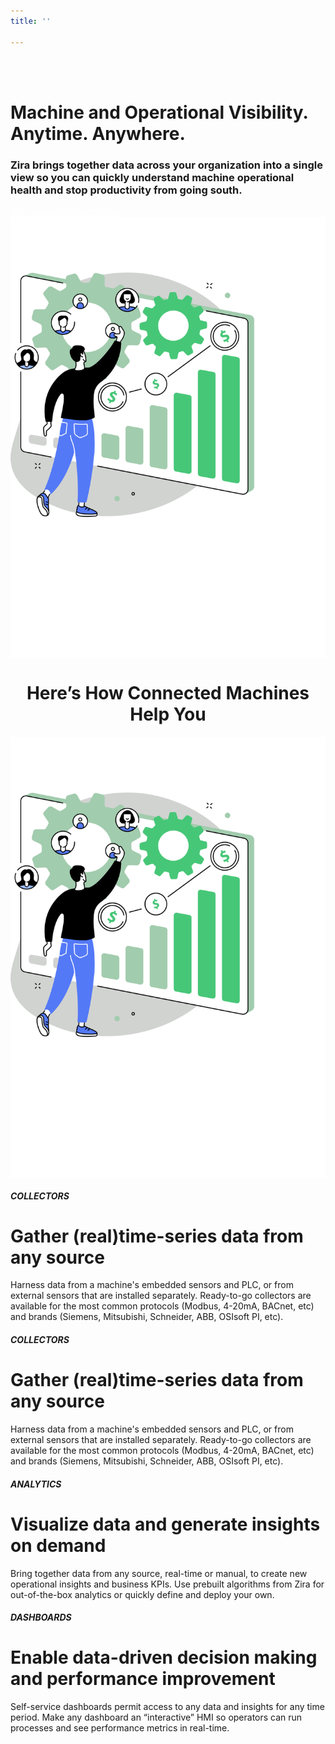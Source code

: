 ```yaml
---
title: ''

---
```

<div class="uk-container uk-container-medium">
<div class="uk-child-width-1-2@m uk-grid-match uk-text-left uk-margin-medium-center uk-grid" data-uk-grid="" style="vertical-align: middle;">
<div class="uk-first-column">
<div class="uk-text-left">
<br><br>
<h1>
Machine and Operational Visibility. Anytime. Anywhere.
</h1>
<h3>
Zira brings together data across your organization into a single view so you can quickly understand machine operational health and stop productivity from going south.
</h3>
<a style="color:white" class="uk-button uk-button-primary uk-button-large uk-margin-medium-top" href="https://my.zira.us">Get connected</a>
<a style="color:white" class="uk-button uk-button-secondary uk-button-large uk-margin-medium-top" href="https://my.zira.us">Learn more</a>
</div>
</div>
<div>
<img src="/uploads/connected_machines.svg" style="display: block;
  margin-left: auto;
  margin-right: auto;">
</div>
</div>
</div>

<div class="uk-container uk-container-medium">
  <h1><center>Here’s How Connected Machines Help You</center></h1>
<div class="uk-child-width-1-2@m uk-grid-match uk-text-left uk-margin-medium-center uk-grid" data-uk-grid="" style="vertical-align: middle;">
<div class="uk-first-column">
<div class="uk-text-left">
<img src="/uploads/connected_machines.svg" style="display: block;
  margin-left: auto;
  margin-right: auto;">
</div>
</div>
<div>
   <h5>COLLECTORS</h5>
<h1>
Gather (real)time-series data from any source
</h1>
<p>
Harness data from a machine's embedded sensors and PLC, or from external sensors that are installed separately. Ready-to-go collectors are available for the most common protocols (Modbus, 4-20mA, BACnet, etc) and brands (Siemens, Mitsubishi, Schneider, ABB, OSIsoft PI, etc).
</p>
</div>
</div>

##### COLLECTORS

# Gather (real)time-series data from any source

Harness data from a machine's embedded sensors and PLC, or from external sensors that are installed separately. Ready-to-go collectors are available for the most common protocols (Modbus, 4-20mA, BACnet, etc) and brands (Siemens, Mitsubishi, Schneider, ABB, OSIsoft PI, etc).

##### ANALYTICS

# Visualize data and generate insights on demand

Bring together data from any source, real-time or manual, to create new operational insights and business KPIs. Use prebuilt algorithms from Zira for out-of-the-box analytics or quickly define and deploy your own.

##### DASHBOARDS

# Enable data-driven decision making and performance improvement

Self-service dashboards permit access to any data and insights for any time period. Make any dashboard an “interactive” HMI so operators can run processes and see performance metrics in real-time.